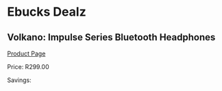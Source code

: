 
# Ebucks Dealz
## Volkano: Impulse Series Bluetooth Headphones
[Product Page](https://www.ebucks.com/web/shop/productSelected.do?prodId=690390624&catId=1157555360)

Price: R299.00

Savings: 


	